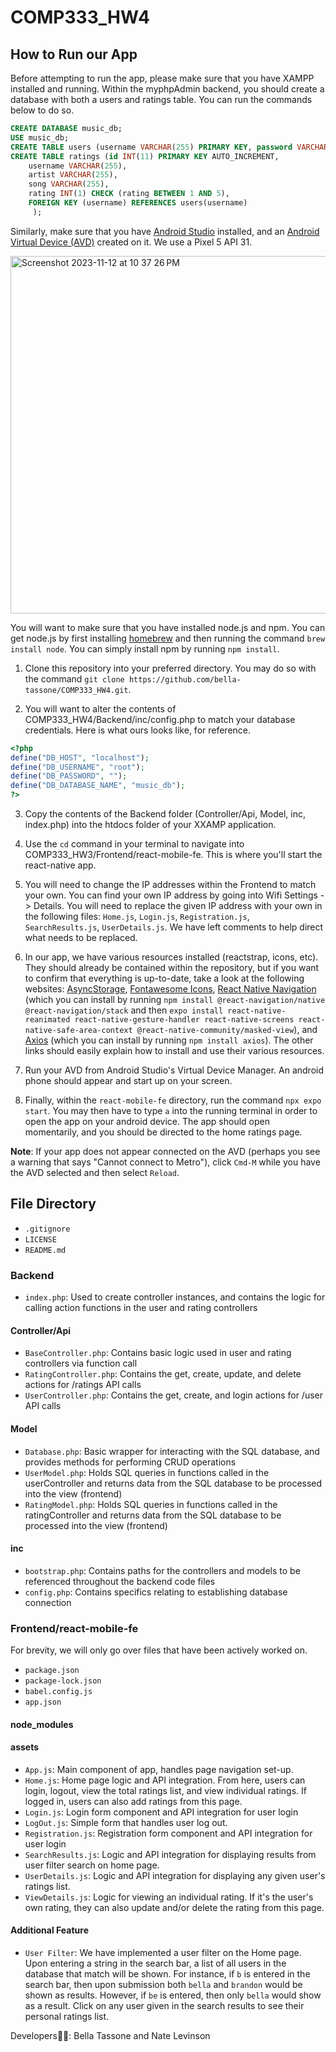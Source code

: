 # COMP333_HW4

## How to Run our App

Before attempting to run the app, please make sure that you have XAMPP installed and running. Within the myphpAdmin backend, you should create a database with both a users and ratings table. You can run the commands below to do so.

```sql
CREATE DATABASE music_db;
USE music_db;
CREATE TABLE users (username VARCHAR(255) PRIMARY KEY, password VARCHAR(255));
CREATE TABLE ratings (id INT(11) PRIMARY KEY AUTO_INCREMENT,
    username VARCHAR(255),
    artist VARCHAR(255),
    song VARCHAR(255),
    rating INT(1) CHECK (rating BETWEEN 1 AND 5),
    FOREIGN KEY (username) REFERENCES users(username)
     );
```

Similarly, make sure that you have [Android Studio](https://developer.android.com/studio) installed, and an [Android Virtual Device (AVD)](https://developer.android.com/studio/run/managing-avds) created on it. We use a Pixel 5 API 31.

<img width="572" alt="Screenshot 2023-11-12 at 10 37 26 PM" src="https://github.com/bella-tassone/COMP333_HW4/assets/54873610/0c21c168-5b7c-4e27-a6cb-0797729e3c73">

You will want to make sure that you have installed node.js and npm. You can get node.js by first installing [homebrew](https://brew.sh/) and then running the command `brew install node`. You can simply install npm by running `npm install`.

1. Clone this repository into your preferred directory. You may do so with the command `git clone https://github.com/bella-tassone/COMP333_HW4.git`.

2. You will want to alter the contents of COMP333_HW4/Backend/inc/config.php to match your database credentials. Here is what ours looks like, for reference.

```php
<?php
define("DB_HOST", "localhost");
define("DB_USERNAME", "root");
define("DB_PASSWORD", "");
define("DB_DATABASE_NAME", "music_db");
?>
```

3. Copy the contents of the Backend folder (Controller/Api, Model, inc, index.php) into the htdocs folder of your XXAMP application.

4. Use the `cd` command in your terminal to navigate into COMP333_HW3/Frontend/react-mobile-fe. This is where you'll start the react-native app.

5. You will need to change the IP addresses within the Frontend to match your own. You can find your own IP address by going into Wifi Settings -> Details. You will need to replace the given IP address with your own in the following files: `Home.js`, `Login.js`, `Registration.js`, `SearchResults.js`, `UserDetails.js`. We have left comments to help direct what needs to be replaced.

6. In our app, we have various resources installed (reactstrap, icons, etc). They should already be contained within the repository, but if you want to confirm that everything is up-to-date, take a look at the following websites: [AsyncStorage](https://react-native-async-storage.github.io/async-storage/docs/install), [Fontawesome Icons](https://fontawesome.com/docs/web/use-with/react-native), [React Native Navigation](https://reactnative.dev/docs/navigation) (which you can install by running `npm install @react-navigation/native @react-navigation/stack` and then `expo install react-native-reanimated react-native-gesture-handler react-native-screens react-native-safe-area-context @react-native-community/masked-view`), and [Axios](https://www.npmjs.com/package/react-native-axios) (which you can install by running `npm install axios`). The other links should easily explain how to install and use their various resources.

7. Run your AVD from Android Studio's Virtual Device Manager. An android phone should appear and start up on your screen.

8. Finally, within the `react-mobile-fe` directory, run the command `npx expo start`. You may then have to type `a` into the running terminal in order to open the app on your android device. The app should open momentarily, and you should be directed to the home ratings page.

**Note**: If your app does not appear connected on the AVD (perhaps you see a warning that says "Cannot connect to Metro"), click `Cmd-M` while you have the AVD selected and then select `Reload`.

## File Directory

- `.gitignore`
- `LICENSE`
- `README.md`

### Backend

- `index.php`: Used to create controller instances, and contains the logic for calling action functions in the user and rating controllers

#### Controller/Api

- `BaseController.php`: Contains basic logic used in user and rating controllers via function call
- `RatingController.php`: Contains the get, create, update, and delete actions for /ratings API calls
- `UserController.php`: Contains the get, create, and login actions for /user API calls

#### Model

- `Database.php`: Basic wrapper for interacting with the SQL database, and provides methods for performing CRUD operations
- `UserModel.php`: Holds SQL queries in functions called in the userController and returns data from the SQL database to be processed into the view (frontend)
- `RatingModel.php`: Holds SQL queries in functions called in the ratingController and returns data from the SQL database to be processed into the view (frontend)

#### inc

- `bootstrap.php`: Contains paths for the controllers and models to be referenced throughout the backend code files
- `config.php`: Contains specifics relating to establishing database connection

### Frontend/react-mobile-fe

For brevity, we will only go over files that have been actively worked on.

- `package.json`
- `package-lock.json`
- `babel.config.js`
- `app.json`

#### node_modules

#### assets

- `App.js`: Main component of app, handles page navigation set-up.
- `Home.js`: Home page logic and API integration. From here, users can login, logout, view the total ratings list, and view individual ratings. If logged in, users can also add ratings from this page.
- `Login.js`: Login form component and API integration for user login
- `LogOut.js`: Simple form that handles user log out.
- `Registration.js`: Registration form component and API integration for user login
- `SearchResults.js`: Logic and API integration for displaying results from user filter search on home page.
- `UserDetails.js`: Logic and API integration for displaying any given user's ratings list.
- `ViewDetails.js`: Logic for viewing an individual rating. If it's the user's own rating, they can also update and/or delete the rating from this page.

#### Additional Feature

- `User Filter`: We have implemented a user filter on the Home page. Upon entering a string in the search bar, a list of all users in the database that match will be shown. For instance, if `b` is entered in the search bar, then upon submission both `bella` and `brandon` would be shown as results. However, if `be` is entered, then only `bella` would show as a result. Click on any user given in the search results to see their personal ratings list.

Developers🧑‍🔬:
Bella Tassone and Nate Levinson
